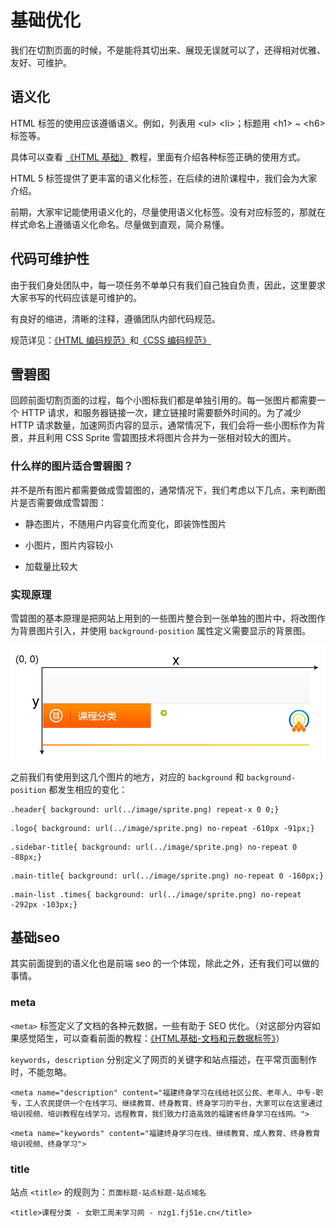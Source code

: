 # 基础优化

我们在切割页面的时候，不是能将其切出来、展现无误就可以了，还得相对优雅、友好、可维护。

## 语义化

HTML 标签的使用应该遵循语义。例如，列表用 &lt;ul&gt; &lt;li&gt;；标题用 &lt;h1&gt; ~ &lt;h6&gt; 标签等。

具体可以查看 [《HTML 基础》](/chapter1/02_html.md) 教程，里面有介绍各种标签正确的使用方式。

HTML 5 标签提供了更丰富的语义化标签，在后续的进阶课程中，我们会为大家介绍。

前期，大家牢记能使用语义化的，尽量使用语义化标签。没有对应标签的，那就在样式命名上遵循语义化命名。尽量做到直观，简介易懂。

## 代码可维护性

由于我们身处团队中，每一项任务不单单只有我们自己独自负责，因此，这里要求大家书写的代码应该是可维护的。

有良好的缩进，清晰的注释，遵循团队内部代码规范。

规范详见：[《HTML 编码规范》](/chapter1/02_04_norm.md)和[《CSS 编码规范》](/chapter1/03_08_norm.md)

## 雪碧图

回顾前面切割页面的过程，每个小图标我们都是单独引用的。每一张图片都需要一个 HTTP 请求，和服务器链接一次，建立链接时需要额外时间的。为了减少 HTTP 请求数量，加速网页内容的显示，通常情况下，我们会将一些小图标作为背景，并且利用 CSS Sprite 雪碧图技术将图片合并为一张相对较大的图片。

### **什么样的图片适合雪碧图？**

并不是所有图片都需要做成雪碧图的，通常情况下，我们考虑以下几点，来判断图片是否需要做成雪碧图：

* 静态图片，不随用户内容变化而变化，即装饰性图片

* 小图片，图片内容较小

* 加载量比较大


### **实现原理**

雪碧图的基本原理是把网站上用到的一些图片整合到一张单独的图片中，将改图作为背景图片引入，并使用 `background-position` 属性定义需要显示的背景图。

![](/assets/web-layout-sprite.png)

之前我们有使用到这几个图片的地方，对应的 `background` 和 `background-position` 都发生相应的变化：

```
.header{ background: url(../image/sprite.png) repeat-x 0 0;}
```

```
.logo{ background: url(../image/sprite.png) no-repeat -610px -91px;}
```

```
.sidebar-title{ background: url(../image/sprite.png) no-repeat 0 -88px;}
```

```
.main-title{ background: url(../image/sprite.png) no-repeat 0 -160px;}
```

```
.main-list .times{ background: url(../image/sprite.png) no-repeat -292px -103px;}
```

## 基础seo

其实前面提到的语义化也是前端 seo 的一个体现，除此之外，还有我们可以做的事情。

### **meta**

`<meta>` 标签定义了文档的各种元数据，一些有助于 SEO 优化。（对这部分内容如果感觉陌生，可以查看前面的教程：[《HTML基础-文档和元数据标签》](/chapter1/02_02_00_doc.md)）

`keywords`，`description` 分别定义了网页的关键字和站点描述，在平常页面制作时，不能忽略。

```
<meta name="description" content="福建终身学习在线给社区公民、老年人、中专-职专，工人农民提供一个在线学习、继续教育、终身教育、终身学习的平台，大家可以在这里通过培训视频、培训教程在线学习，远程教育，我们致力打造高效的福建省终身学习在线网。">
```

```
<meta name="keywords" content="福建终身学习在线、继续教育、成人教育、终身教育培训视频、终身学习">
```

### **title** 

站点 `<title>` 的规则为：`页面标题-站点标题-站点域名`

```
<title>课程分类 - 女职工周未学习网 - nzg1.fj51e.cn</title>
```






















